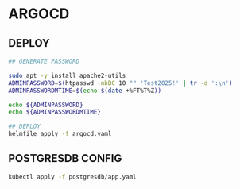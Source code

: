 # ARGOCD

## DEPLOY

```bash
## GENERATE PASSWORD

sudo apt -y install apache2-utils
ADMINPASSWORD=$(htpasswd -nbBC 10 "" 'Test2025!' | tr -d ':\n')
ADMINPASSWORDMTIME=$(echo $(date +%FT%T%Z))

echo ${ADMINPASSWORD}
echo ${ADMINPASSWORDMTIME}

## DEPLOY
helmfile apply -f argocd.yaml
```

## POSTGRESDB CONFIG

```bash
kubectl apply -f postgresdb/app.yaml
```
